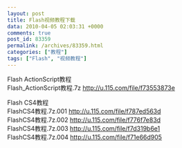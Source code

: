 ```yaml
---
layout: post
title: Flash视频教程下载
data: 2010-04-05 02:03:31 +0000
comments: true
post_id: 83359
permalink: /archives/83359.html
categories: ["教程"]
tags: ["Flash", "视频教程"]
---
```


Flash ActionScript教程  
Flash_ActionScript教程.7z <a href="http://u.115.com/file/f73553873e">http://u.115.com/file/f73553873e</a>

<a href="http://u.115.com/file/t5fa2168fa" target="_blank"></a>

Flash CS4教程  
FlashCS4教程.7z.001 <a href="http://u.115.com/file/f787ed563d">http://u.115.com/file/f787ed563d</a>  
FlashCS4教程.7z.002 <a href="http://u.115.com/file/f776f7e83d">http://u.115.com/file/f776f7e83d</a>  
FlashCS4教程.7z.003 <a href="http://u.115.com/file/f7d319b6e1">http://u.115.com/file/f7d319b6e1</a>  
FlashCS4教程.7z.004 <a href="http://u.115.com/file/f71e66d905">http://u.115.com/file/f71e66d905</a>  
<a href="http://u.115.com/file/t5f18d3c6d" target="_blank"></a>
